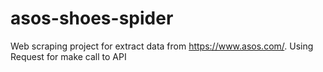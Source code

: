 # asos-shoes-spider
Web scraping project for extract data from https://www.asos.com/. Using Request for make call to API